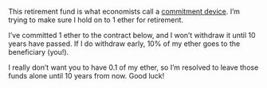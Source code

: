 This retirement fund is what economists call a [commitment device](https://en.wikipedia.org/wiki/Commitment_device). I’m trying to make sure I hold on to 1 ether for retirement.

I’ve committed 1 ether to the contract below, and I won’t withdraw it until 10 years have passed. If I do withdraw early, 10% of my ether goes to the beneficiary (you!).

I really don’t want you to have 0.1 of my ether, so I’m resolved to leave those funds alone until 10 years from now. Good luck!
